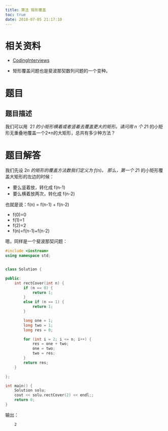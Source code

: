 ```yaml
---
title: 算法 矩形覆盖
toc: true
date: 2018-07-05 21:17:10
---
```

# 相关资料

- [CodingInterviews](https://github.com/gatieme/CodingInterviews)



- 矩形覆盖问题也是斐波那契数列问题的一个变种。


# 题目

## 题目描述

我们可以用  2*1 的小矩形横着或者竖着去覆盖更大的矩形。请问用 n 个 2*1 的小矩形无重叠地覆盖一个2*n的大矩形，总共有多少种方法？


# 题目解答

我们先设 2*n 的矩形的覆盖方法数我们定义为 f(n)。
那么，第一个 2*1 的小矩形覆盖大矩形的左边的时候：

- 要么竖着放，转化成 f(n-1)
- 要么横着放两次，转化成 f(n-2)

也就是说：f(n) = f(n-1) + f(n-2)

  * f(0)=0
  * f(1)=1
  * f(2)=2
  * f(n)=f(n-1)+f(n-2)

嗯，同样是一个斐波那契问题：

```cpp
#include <iostream>
using namespace std;


class Solution {

public:
	int rectCover(int n) {
		if (n == 0) {
			return 1;
		}
		else if (n == 1) {
			return 1;
		}

		long one = 1;
		long two = 1;
		long res = 0;

		for (int i = 2; i <= n; i++) {
			res = one + two;
			one = two;
			two = res;
		}
		return res;
	}

};

int main() {
	Solution solu;
	cout << solu.rectCover(2) << endl;;
	return 0;
}
```

输出：

```text
    2
```

